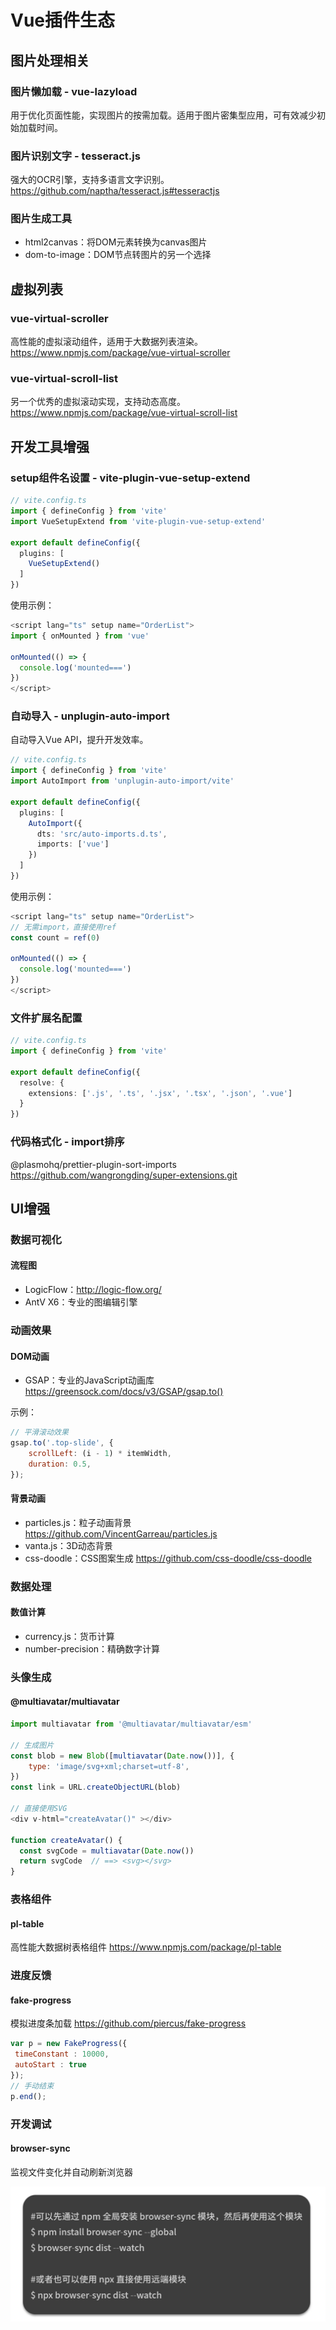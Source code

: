 # Vue插件生态

## 图片处理相关

### 图片懒加载 - vue-lazyload

用于优化页面性能，实现图片的按需加载。适用于图片密集型应用，可有效减少初始加载时间。

### 图片识别文字 - tesseract.js

强大的OCR引擎，支持多语言文字识别。
<https://github.com/naptha/tesseract.js#tesseractjs>

### 图片生成工具

- html2canvas：将DOM元素转换为canvas图片
- dom-to-image：DOM节点转图片的另一个选择

## 虚拟列表

### vue-virtual-scroller

高性能的虚拟滚动组件，适用于大数据列表渲染。
<https://www.npmjs.com/package/vue-virtual-scroller>

### vue-virtual-scroll-list

另一个优秀的虚拟滚动实现，支持动态高度。
<https://www.npmjs.com/package/vue-virtual-scroll-list>

## 开发工具增强

### setup组件名设置 - vite-plugin-vue-setup-extend

```typescript
// vite.config.ts
import { defineConfig } from 'vite'
import VueSetupExtend from 'vite-plugin-vue-setup-extend'

export default defineConfig({
  plugins: [
    VueSetupExtend()
  ]
})
```

使用示例：

```typescript
<script lang="ts" setup name="OrderList">
import { onMounted } from 'vue'

onMounted(() => {
  console.log('mounted===')
})
</script>
```

### 自动导入 - unplugin-auto-import

自动导入Vue API，提升开发效率。

```typescript
// vite.config.ts
import { defineConfig } from 'vite'
import AutoImport from 'unplugin-auto-import/vite'

export default defineConfig({
  plugins: [
    AutoImport({
      dts: 'src/auto-imports.d.ts',
      imports: ['vue']
    })
  ]
})
```

使用示例：

```typescript
<script lang="ts" setup name="OrderList">
// 无需import，直接使用ref
const count = ref(0)

onMounted(() => {
  console.log('mounted===')
})
</script>
```

### 文件扩展名配置

```typescript
// vite.config.ts
import { defineConfig } from 'vite'

export default defineConfig({
  resolve: {
    extensions: ['.js', '.ts', '.jsx', '.tsx', '.json', '.vue']
  }
})
```

### 代码格式化 - import排序

@plasmohq/prettier-plugin-sort-imports
<https://github.com/wangrongding/super-extensions.git>

## UI增强

### 数据可视化

#### 流程图

- LogicFlow：<http://logic-flow.org/>
- AntV X6：专业的图编辑引擎

### 动画效果

#### DOM动画

- GSAP：专业的JavaScript动画库
<https://greensock.com/docs/v3/GSAP/gsap.to()>

示例：

```javascript
// 平滑滚动效果
gsap.to('.top-slide', {
    scrollLeft: (i - 1) * itemWidth,
    duration: 0.5,
});
```

#### 背景动画

- particles.js：粒子动画背景
<https://github.com/VincentGarreau/particles.js>
- vanta.js：3D动态背景
- css-doodle：CSS图案生成
<https://github.com/css-doodle/css-doodle>

### 数据处理

#### 数值计算

- currency.js：货币计算
- number-precision：精确数字计算

### 头像生成

#### @multiavatar/multiavatar

```javascript
import multiavatar from '@multiavatar/multiavatar/esm'
 
// 生成图片
const blob = new Blob([multiavatar(Date.now())], {
    type: 'image/svg+xml;charset=utf-8',
})
const link = URL.createObjectURL(blob)

// 直接使用SVG
<div v-html="createAvatar()" ></div>

function createAvatar() {
  const svgCode = multiavatar(Date.now())
  return svgCode  // ==> <svg></svg>
}
```

### 表格组件

#### pl-table

高性能大数据树表格组件
<https://www.npmjs.com/package/pl-table>

### 进度反馈

#### fake-progress

模拟进度条加载
<https://github.com/piercus/fake-progress>

```javascript
var p = new FakeProgress({
 timeConstant : 10000,
 autoStart : true
});
// 手动结束
p.end();
```

### 开发调试

#### browser-sync

监视文件变化并自动刷新浏览器

![browser-sync示例](https://raw.githubusercontent.com/xxxsjan/pic-bed/main/202305131204783.png)
